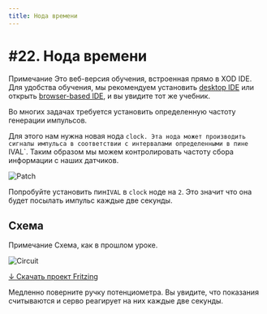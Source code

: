 ```yaml
---
title: Нода времени
---
```


# #22. Нода времени

<div class="ui segment note">
<span class="ui ribbon label">Примечание</span>
Это веб-версия обучения, встроенная прямо в XOD IDE.
Для удобства обучения, мы рекомендуем установить
<a href="/downloads/">desktop IDE</a> или открыть
<a href="/ide/">browser-based IDE</a>, и вы увидите тот же учебник.
</div>

Во многих задачах требуется установить определенную частоту генерации импульсов.

Для этого нам нужна новая нода `clock. Эта нода может производить сигналы импульса в соответствии с интервалами определенными в пине `IVAL`. Таким образом мы можем контролировать частоту сбора информации с наших датчиков.

![Patch](./patch.png)

Попробуйте установить пин`IVAL` в `clock` ноде на `2`. Это значит что она будет
посылать импульс каждые две секунды.

## Схема

<div class="ui segment note">
<span class="ui ribbon label">Примечание</span>
Схема, как в прошлом уроке.
</div>

![Circuit](./circuit.fz.png)

[↓ Скачать проект Fritzing](./circuit.fzz)

Медленно поверните ручку потенциометра. Вы увидите, что показания
считываются и серво реагирует на них каждые две секунды.

